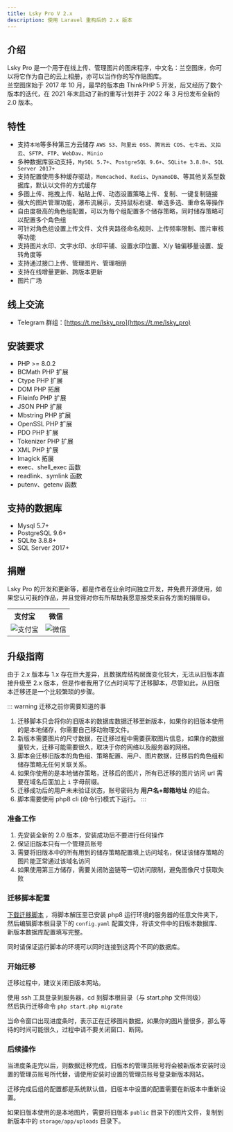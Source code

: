 ```yaml
---
title: Lsky Pro V 2.x
description: 使用 Laravel 重构后的 2.x 版本
---
```


## 介绍
Lsky Pro 是一个用于在线上传、管理图片的图床程序，中文名：兰空图床，你可以将它作为自己的云上相册，亦可以当作你的写作贴图库。  
兰空图床始于 2017 年 10 月，最早的版本由 ThinkPHP 5 开发，后又经历了数个版本的迭代，在 2021 年末启动了新的重写计划并于 2022 年 3 月份发布全新的 2.0 版本。

## 特性
- 支持`本地`等多种第三方云储存 `AWS S3`、`阿里云 OSS`、`腾讯云 COS`、`七牛云`、`又拍云`、`SFTP`、`FTP`、`WebDav`、`Minio`
- 多种数据库驱动支持，`MySQL 5.7+`、`PostgreSQL 9.6+`、`SQLite 3.8.8+`、`SQL Server 2017+`
- 支持配置使用多种缓存驱动，`Memcached`、`Redis`、`DynamoDB`、等其他关系型数据库，默认以文件的方式缓存
- 多图上传、拖拽上传、粘贴上传、动态设置策略上传、复制、一键复制链接
- 强大的图片管理功能，瀑布流展示，支持鼠标右键、单选多选、重命名等操作
- 自由度极高的角色组配置，可以为每个组配置多个储存策略，同时储存策略可以配置多个角色组
- 可针对角色组设置上传文件、文件夹路径命名规则、上传频率限制、图片审核等功能
- 支持图片水印、文字水印、水印平铺、设置水印位置、X/y 轴偏移量设置、旋转角度等
- 支持通过接口上传、管理图片、管理相册
- 支持在线增量更新、跨版本更新
- 图片广场

## 线上交流
- Telegram 群组：[https://t.me/lsky_pro](https://t.me/lsky_pro)

## 安装要求
- PHP >= 8.0.2
- BCMath PHP 扩展
- Ctype PHP 扩展
- DOM PHP 拓展
- Fileinfo PHP 扩展
- JSON PHP 扩展
- Mbstring PHP 扩展
- OpenSSL PHP 扩展
- PDO PHP 扩展
- Tokenizer PHP 扩展
- XML PHP 扩展
- Imagick 拓展
- exec、shell_exec 函数
- readlink、symlink 函数
- putenv、getenv 函数

## 支持的数据库
- Mysql 5.7+
- PostgreSQL 9.6+
- SQLite 3.8.8+
- SQL Server 2017+

## 捐赠
Lsky Pro 的开发和更新等，都是作者在业余时间独立开发，并免费开源使用，如果您认可我的作品，并且觉得对你有所帮助我愿意接受来自各方面的捐赠😃。
<table width="100%">
    <tr>
        <th>支付宝</th>
        <th>微信</th>
    </tr>
    <tr>
        <td><img alt="支付宝" src="https://box.kancloud.cn/4f193c14546c32c00bcb415ebfedc421_256x256.png"></td>
        <td><img alt="微信" src="https://img.kancloud.cn/5f/ef/5fef4de362089d614f85566b3a6746b4_228x229.png"></td>
    </tr>
</table>

## 升级指南

由于 2.x 版本与 1.x 存在巨大差异，且数据库结构层面变化较大，无法从旧版本直接升级至 2.x 版本，但是作者我用了亿点时间写了迁移脚本，尽管如此，从旧版本迁移还是一个比较繁琐的步骤。

::: warning 迁移之前你需要知道的事
1. 迁移脚本只会将你的旧版本的数据库数据迁移至新版本，如果你的旧版本使用的是本地储存，你需要自己移动物理文件。
2. 新版本需要图片的尺寸数据，在迁移过程中需要获取图片信息，如果你的数据量较大，迁移可能需要很久，取决于你的网络以及服务器的网络。
3. 脚本会迁移旧版本的角色组、策略配置、用户、图片数据，迁移后的角色组和储存策略无任何关联关系。
4. 如果你使用的是本地储存策略，迁移后的图片，所有已迁移的图片访问 url 需要在域名后面加上 `i` 字母前缀。
5. 迁移成功后的用户未未验证状态，账号密码为 **用户名+邮箱地址** 的组合。
6. 脚本需要使用 php8 cli (命令行)模式下运行。
:::

### 准备工作

1. 先安装全新的 2.0 版本，安装成功后不要进行任何操作
2. 保证旧版本只有一个管理员账号
3. 需要将旧版本中的所有用到的储存策略配置填上访问域名，保证该储存策略的图片能正常通过该域名访问
4. 如果使用第三方储存，需要关闭防盗链等一切访问限制，避免图像尺寸获取失败

### 迁移脚本配置

[下载迁移脚本](https://github.com/lsky-org/lsky-pro/releases/download/2.0/migrate.zip) ，将脚本解压至已安装 php8 运行环境的服务器的任意文件夹下，然后编辑脚本根目录下的 `config.yaml` 配置文件，将该文件中的旧版本数据库、新版本数据库配置填写完整。

同时请保证运行脚本的环境可以同时连接到这两个不同的数据库。

### 开始迁移
迁移过程中，建议关闭旧版本网站。  

使用 ssh 工具登录到服务器，cd 到脚本根目录（与 start.php 文件同级）  
然后执行迁移命令 `php start.php migrate`  

当命令窗口出现进度条时，表示正在迁移图片数据，如果你的图片量很多，那么等待的时间可能很久，过程中请不要关闭窗口、断网。

### 后续操作
当进度条走完以后，则数据迁移完成，旧版本的管理员账号将会被新版本安装时设置的管理员账号所代替，请使用安装时设置的管理员账号登录新版本网站。  

迁移完成后组的配置都是系统默认值，旧版本中设置的配置需要在新版本中重新设置。

如果旧版本使用的是本地图片，需要将旧版本 `public` 目录下的图片文件，复制到新版本中的 `storage/app/uploads` 目录下。